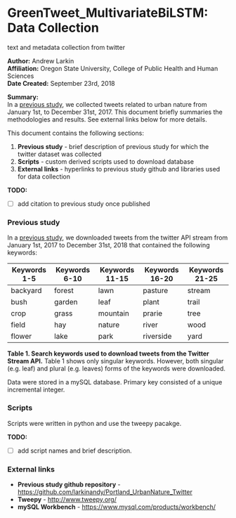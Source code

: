 # GreenTweet_MultivariateBiLSTM: Data Collection
text and metadata collection from twitter

**Author:** Andrew Larkin <br>
**Affiliation:** Oregon State University, College of Public Health and Human Sciences <br>
**Date Created:** September 23rd, 2018

**Summary:** <br>
In a [previous study](https://github.com/larkinandy/Portland_UrbanNature_Twitter), we collected tweets related to urban nature from January 1st, to December 31st, 2017.  This document briefly summaries the methodologies and results. See external links below for more details.

This document contains the following sections:
1) **Previous study** - brief description of previous study for which the twitter dataset was collected
2) **Scripts** - custom derived scripts used to download database
3) **External links** - hyperlinks to previous study github and libraries used for data collection

**TODO:**
- [ ] add citation to previous study once published

### Previous study ###
In a [previous study](https://github.com/larkinandy/Portland_UrbanNature_Twitter), we downloaded tweets from the twitter API stream from January 1st, 2017 to December 31st, 2018 that contained the following keywords:

Keywords 1-5 | Keywords 6-10 | Keywords 11-15 | Keywords 16-20 | Keywords 21-25
------------ | ------------- | ------------- | ------------- | -------------
backyard | forest | lawn | pasture | stream |
bush |  garden | leaf | plant | trail |
crop | grass | mountain | prarie | tree |
field | hay | nature | river | wood |
flower | lake | park | riverside | yard |


**Table 1.  Search keywords used to download tweets from the Twitter Stream API.** Table 1 shows only singular keywords.  However, both singular (e.g. leaf) and plural (e.g. leaves) forms of the keywords were downloaded.

Data were stored in a mySQL database. Primary key consisted of a unique incremental integer.  

### Scripts ###
Scripts were written in python and use the tweepy pacakge.

**TODO:**
- [ ] add script names and brief description.

### External links ###
- **Previous study github repository** - https://github.com/larkinandy/Portland_UrbanNature_Twitter
- **Tweepy** - http://www.tweepy.org/
- **mySQL Workbench** - https://www.mysql.com/products/workbench/
